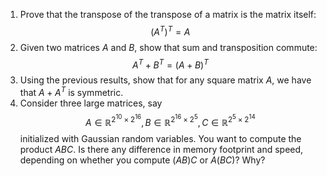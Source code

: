 
1. Prove that the transpose of the transpose of a matrix is the matrix itself:
$$
(A^T)^T = A
$$
2. Given two matrices $A$ and $B$, show that sum and transposition commute:
$$
A^T + B^T = (A + B)^T
$$
3. Using the previous results, show that for any square matrix $A$, we have that $A + A^T$ is symmetric.
4. Consider three large matrices, say 
$$
A \in \mathbb{R}^{{2^{10}} \times {2^{16}}}, B \in \mathbb{R}^{{2^{16}} \times {2^{5}}}, C \in \mathbb{R}^{{2^{5}} \times {2^{14}}}
	$$
	initialized with Gaussian random variables. You want to compute the product $ABC$. Is there any difference in memory footprint and speed, depending on whether you compute $(AB) C$ or $A (BC)$? Why?
